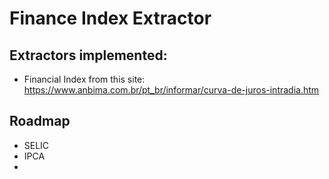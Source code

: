 # Finance Index Extractor

## Extractors implemented:
- Financial Index from this site: https://www.anbima.com.br/pt_br/informar/curva-de-juros-intradia.htm

## Roadmap
- SELIC
- IPCA
- 